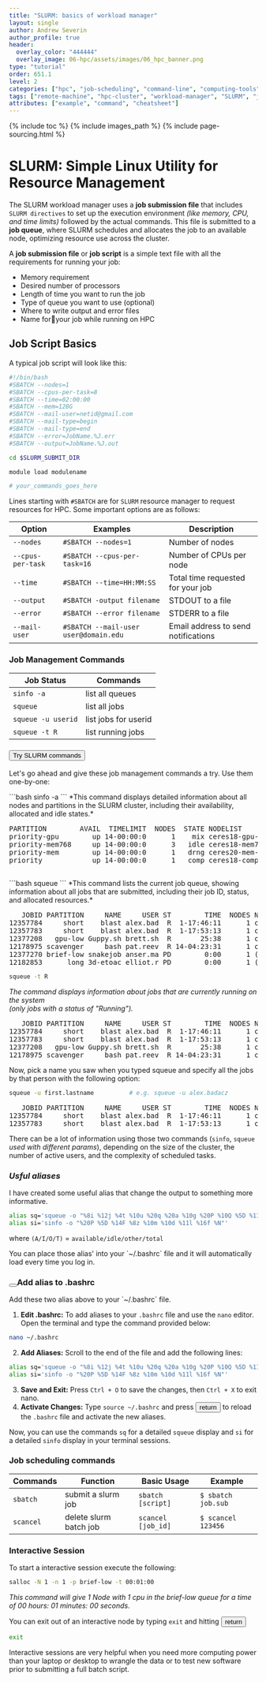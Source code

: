 ```yaml
---
title: "SLURM: basics of workload manager"
layout: single
author: Andrew Severin
author_profile: true
header:
  overlay_color: "444444"
  overlay_image: 06-hpc/assets/images/06_hpc_banner.png
type: "tutorial"
order: 651.1
level: 2
categories: ["hpc", "job-scheduling", "command-line", "computing-tools"]
tags: ["remote-machine", "hpc-cluster", "workload-manager", "SLURM", "job-script", "job-submission", "sbatch", "job-management", "JOBID", "squeue", "sinfo", "interactive-session", "salloc", ".bashrc", "alias"]
attributes: ["example", "command", "cheatsheet"]
---
```


{% include toc %}
{% include images_path %}
{% include page-sourcing.html %}


# SLURM: Simple Linux Utility for Resource Management

The SLURM workload manager uses a **job submission file** that includes `SLURM directives` to set up the execution environment *(like memory, CPU, and time limits)* followed by the actual commands. This file is submitted to a **job queue**, where SLURM schedules and allocates the job to an available node, optimizing resource use across the cluster.

A **job submission file** or **job script** is a simple text file with all the requirements for running your job:
  * Memory requirement
  * Desired number of processors
  * Length of time you want to run the job
  * Type of queue you want to use (optional)
  * Where to write output and error files
  * Name foryour job while running on HPC


## Job Script Basics

A typical job script will look like this:

```bash
#!/bin/bash
#SBATCH --nodes=1
#SBATCH --cpus-per-task=8
#SBATCH --time=02:00:00
#SBATCH --mem=128G
#SBATCH --mail-user=netid@gmail.com
#SBATCH --mail-type=begin
#SBATCH --mail-type=end
#SBATCH --error=JobName.%J.err
#SBATCH --output=JobName.%J.out

cd $SLURM_SUBMIT_DIR

module load modulename

# your_commands_goes_here
```

Lines starting with `#SBATCH` are for `SLURM` resource manager to request resources for HPC. Some important options are as follows:

| Option            | Examples                              | Description      |
|-------------------|---------------------------------------|------------------|
| `--nodes`         | `#SBATCH --nodes=1`                   | Number of nodes  |
| `--cpus-per-task` | `#SBATCH --cpus-per-task=16`          | Number of CPUs per node             |
| `--time`          | `#SBATCH --time=HH:MM:SS`             | Total time requested for your job   |
| `--output`        | `#SBATCH -output filename`            | STDOUT to a file |
| `--error`         | `#SBATCH --error filename`            | STDERR to a file |
| `--mail-user`     | `#SBATCH --mail-user user@domain.edu` | Email address to send notifications |


### Job Management Commands

| Job Status         | Commands             |
|--------------------|----------------------|
| `sinfo -a`         | list all queues      |
| `squeue`           | list all jobs        |
| `squeue -u userid` | list jobs for userid |
| `squeue -t R`      | list running jobs    |


### <button class="btn example">Try SLURM commands</button>

Let's go ahead and give these job management commands a try. Use them one-by-one:

<div class="example font-1 before" data-before="SINFO" markdown="1">
```bash
sinfo -a
```
*This command displays detailed information about all nodes and partitions in the SLURM cluster, including their availability, allocated and idle states.*
<pre class="output mb-0 before" data-before="EXPECTED OUTPUT">
PARTITION        AVAIL  TIMELIMIT  NODES  STATE NODELIST
priority-gpu        up 14-00:00:0      1    mix ceres18-gpu-0
priority-mem768     up 14-00:00:0      3   idle ceres18-mem768-0,ceres19-mem768-[0-1]
priority-mem        up 14-00:00:0      1   drng ceres20-mem-10
priority            up 14-00:00:0      1   comp ceres18-compute-1
<b class="prompt-2"></b>
</pre></div>

<div class="example font-1 before" data-before="SQUEUE" markdown="1">
```bash
squeue
```
*This command lists the current job queue, showing information about all jobs that are submitted, including their job ID, status, and allocated resources.*
<pre class="output before" data-before="EXPECTED OUTPUT">
   JOBID PARTITION     NAME     USER ST        TIME  NODES NODELIST(REASON)
12357784     short    blast alex.bad  R  1-17:46:11      1 ceres19-compute-37
12357783     short    blast alex.bad  R  1-17:53:13      1 ceres19-compute-32
12377208   gpu-low Guppy.sh brett.sh  R       25:38      1 ceres18-gpu-0
12178975 scavenger     bash pat.reev  R 14-04:23:31      1 ceres20-compute-23
12377270 brief-low snakejob anser.ma PD        0:00      1 (QOSMaxMemoryPerUser)
12182853      long 3d-etoac elliot.r PD        0:00      1 (Priority)
</pre>

```bash
squeue -t R
```
*The command displays information about jobs that are currently running on the system <br>(only jobs with a status of "Running").*
<pre class="output before" data-before="EXPECTED OUTPUT">
   JOBID PARTITION     NAME     USER ST        TIME  NODES NODELIST(REASON)
12357784     short    blast alex.bad  R  1-17:46:11      1 ceres19-compute-37
12357783     short    blast alex.bad  R  1-17:53:13      1 ceres19-compute-32
12377208   gpu-low Guppy.sh brett.sh  R       25:38      1 ceres18-gpu-0
12178975 scavenger     bash pat.reev  R 14-04:23:31      1 ceres20-compute-23
</pre></div>

Now, pick a name you saw when you typed squeue and specify all the jobs by that person with the following option:
```bash
squeue -u first.lastname          # e.g. squeue -u alex.badacz
```
<pre class="output before" data-before="EXPECTED OUTPUT">
   JOBID PARTITION     NAME     USER ST        TIME  NODES NODELIST(REASON)
12357784     short    blast alex.bad  R  1-17:46:11      1 ceres19-compute-37
12357783     short    blast alex.bad  R  1-17:53:13      1 ceres19-compute-32
</pre>


There can be a lot of information using those two commands (`sinfo`, `squeue` *used with different params*), depending on the size of the cluster, the number of active users, and the complexity of scheduled tasks.

### *Usful aliases*

I have created some useful alias that change the output to something more informative.

```bash
alias sq='squeue -o "%8i %12j %4t %10u %20q %20a %10g %20P %10Q %5D %11l %11L %R"'
alias si='sinfo -o "%20P %5D %14F %8z %10m %10d %11l %16f %N"'
```

where `(A/I/O/T)` = `available/idle/other/total`

<div class="protip" markdown="1">
You can place those alias' into your `~/.bashrc` file and it will automatically load every time you log in.
</div>

### <button class="btn exercise mr"></button>Add alias to .bashrc

<div class="exercise" markdown="1">
Add these two alias above to your `~/.bashrc` file.

1. **Edit .bashrc:**
To add aliases to your `.bashrc` file and use the `nano` editor. Open the terminal and type the command provided below:
```bash
nano ~/.bashrc
```
2. **Add Aliases:**
Scroll to the end of the file and add the following lines:
```bash
alias sq='squeue -o "%8i %12j %4t %10u %20q %20a %10g %20P %10Q %5D %11l %11L %R"'
alias si='sinfo -o "%20P %5D %14F %8z %10m %10d %11l %16f %N"'
```
3. **Save and Exit:**
Press `Ctrl + O` to save the changes, then `Ctrl + X` to exit nano.
4. **Activate Changes:**
Type `source ~/.bashrc` and press <button class="btn">return</button> to reload the `.bashrc` file and activate the new aliases.

Now, you can use the commands `sq` for a detailed `squeue` display and `si` for a detailed `sinfo` display in your terminal sessions.
</div>

### Job scheduling commands

| Commands  | Function               | Basic Usage        | Example            |
|-----------|------------------------|--------------------|--------------------|
| `sbatch`  | submit a slurm job     | `sbatch [script]`  | `$ sbatch job.sub` |
| `scancel` | delete slurm batch job | `scancel [job_id]` | `$ scancel 123456` |



### Interactive Session

To start a interactive session execute the following:

```bash
salloc -N 1 -n 1 -p brief-low -t 00:01:00
```
*This command will give 1 Node with 1 cpu in the brief-low queue for a time of 00 hours: 01 minutes: 00 seconds.*

You can exit out of an interactive node by typing `exit` and hitting <button class="btn">return</button>
```bash
exit
```

<div class="protip" markdown="1">
Interactive sessions are very helpful when you need more computing power than your laptop or desktop to wrangle the data or to test new software prior to submitting a full batch script.
</div>
